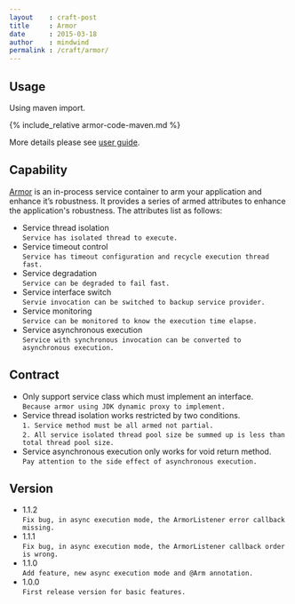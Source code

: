 ```yaml
---
layout    : craft-post
title     : Armor
date      : 2015-03-18
author    : mindwind
permalink : /craft/armor/
---
```



## Usage
Using maven import.

{% include_relative armor-code-maven.md %}

More details please see [user guide](/craft/armor/guide/).


## Capability
[Armor](#) is an in-process service container to arm your application and enhance it’s robustness.
It provides a series of armed attributes to enhance the application's robustness.
The attributes list as follows:

  - Service thread isolation  
    `Service has isolated thread to execute.`
  - Service timeout control  
    `Service has timeout configuration and recycle execution thread fast.`
  - Service degradation  
    `Service can be degraded to fail fast.`
  - Service interface switch  
    `Servie invocation can be switched to backup service provider.`
  - Service monitoring  
    `Service can be monitored to know the execution time elapse.`
  - Service asynchronous execution  
    `Service with synchronous invocation can be converted to asynchronous execution.`


## Contract
  - Only support service class which must implement an interface.  
    `Because armor using JDK dynamic proxy to implement.`
  - Service thread isolation works restricted by two conditions.  
    `1. Service method must be all armed not partial.`  
    `2. All service isolated thread pool size be summed up is less than total thread pool size.`
  - Service asynchronous execution only works for void return method.  
    `Pay attention to the side effect of asynchronous execution.`


## Version
  - 1.1.2  
    `Fix bug, in async execution mode, the ArmorListener error callback missing.`
  - 1.1.1  
    `Fix bug, in async execution mode, the ArmorListener callback order is wrong.`
  - 1.1.0  
    `Add feature, new async execution mode and @Arm annotation.`
  - 1.0.0  
    `First release version for basic features.`
